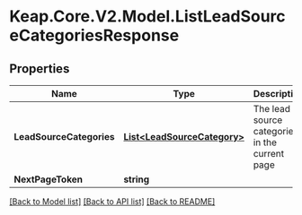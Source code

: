 # Keap.Core.V2.Model.ListLeadSourceCategoriesResponse

## Properties

Name | Type | Description | Notes
------------ | ------------- | ------------- | -------------
**LeadSourceCategories** | [**List&lt;LeadSourceCategory&gt;**](LeadSourceCategory.md) | The lead source categories in the current page | [optional] 
**NextPageToken** | **string** |  | [optional] 

[[Back to Model list]](../README.md#documentation-for-models) [[Back to API list]](../README.md#documentation-for-api-endpoints) [[Back to README]](../README.md)

